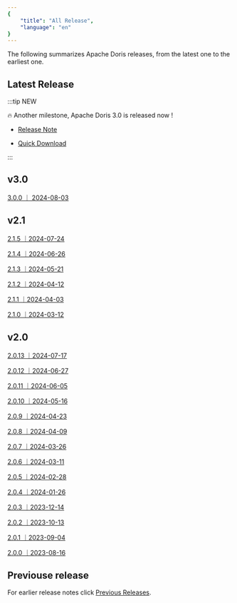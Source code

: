 ```yaml
---
{
    "title": "All Release",
    "language": "en"
}
---
```


<!--
Licensed to the Apache Software Foundation (ASF) under one
or more contributor license agreements.  See the NOTICE file
distributed with this work for additional information
regarding copyright ownership.  The ASF licenses this file
to you under the Apache License, Version 2.0 (the
"License"); you may not use this file except in compliance
with the License.  You may obtain a copy of the License at

  http://www.apache.org/licenses/LICENSE-2.0

Unless required by applicable law or agreed to in writing,
software distributed under the License is distributed on an
"AS IS" BASIS, WITHOUT WARRANTIES OR CONDITIONS OF ANY
KIND, either express or implied.  See the License for the
specific language governing permissions and limitations
under the License.
-->

The following summarizes Apache Doris releases, from the latest one to the earliest one.

## Latest Release

:::tip NEW

🔥 Another milestone, Apache Doris 3.0 is released now !

- [Release Note](/releasenotes/v3.0/release-3.0.0)

- [Quick Download](https://doris.apache.org/download)

:::



## v3.0 

[3.0.0 ｜ 2024-08-03](/releasenotes/v3.0/release-3.0.0)

## v2.1

[2.1.5 ｜2024-07-24](/releasenotes/v2.1/release-2.1.5)

[2.1.4 ｜2024-06-26](/releasenotes/v2.1/release-2.1.4)

[2.1.3 ｜2024-05-21](/releasenotes/v2.1/release-2.1.3)

[2.1.2 ｜2024-04-12](/releasenotes/v2.1/release-2.1.2)

[2.1.1 ｜2024-04-03](/releasenotes/v2.1/release-2.1.1)

[2.1.0 ｜2024-03-12](/releasenotes/v2.1/release-2.1.0)


## v2.0

[2.0.13 ｜2024-07-17](/releasenotes/v2.0/release-2.0.13)

[2.0.12 ｜2024-06-27](/releasenotes/v2.0/release-2.0.12)

[2.0.11 ｜2024-06-05](/releasenotes/v2.0/release-2.0.11)

[2.0.10 ｜2024-05-16](/releasenotes/v2.0/release-2.0.10)

[2.0.9 ｜2024-04-23](/releasenotes/v2.0/release-2.0.9)

[2.0.8 ｜2024-04-09](/releasenotes/v2.0/release-2.0.8)

[2.0.7 ｜2024-03-26](/releasenotes/v2.0/release-2.0.7)

[2.0.6 ｜2024-03-11](/releasenotes/v2.0/release-2.0.6)

[2.0.5 ｜2024-02-28](/releasenotes/v2.0/release-2.0.5)

[2.0.4 ｜2024-01-26](/releasenotes/v2.0/release-2.0.4)

[2.0.3 ｜2023-12-14](/releasenotes/v2.0/release-2.0.3)

[2.0.2 ｜2023-10-13](/releasenotes/v2.0/release-2.0.2)

[2.0.1 ｜2023-09-04](/releasenotes/v2.0/release-2.0.1)

[2.0.0 ｜2023-08-16](/releasenotes/v2.0/release-2.0.0)



## Previouse release

For earlier release notes click [Previous Releases](/archives/release-1.2.8).
